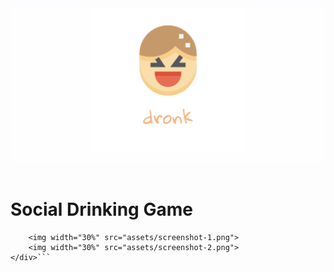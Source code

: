 <div align="center">
    <img src="assets/feature-graphic.png">
</div>
<br>

# Social Drinking Game

```<div style="display: inline-block;">
    <img width="30%" src="assets/screenshot-1.png">
    <img width="30%" src="assets/screenshot-2.png">
</div>```
